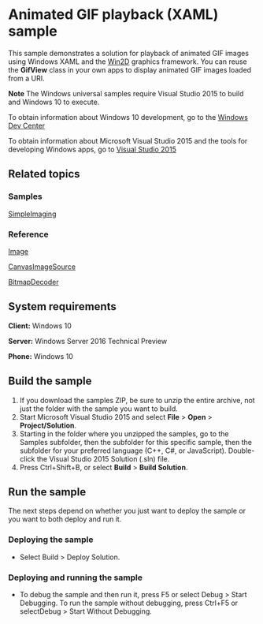 <!---
  category: GraphicsAndAnimation
  samplefwlink: http://go.microsoft.com/fwlink/p/?LinkId=624046
--->
# Animated GIF playback (XAML) sample

This sample demonstrates a solution for playback of animated GIF images using Windows XAML and the [Win2D](https://github.com/Microsoft/win2d "Win2D GitHub page") graphics framework. You can reuse the **GifView** class in your own apps to display animated GIF images loaded from a URI.

**Note** The Windows universal samples require Visual Studio 2015 to build and Windows 10 to execute.
 
To obtain information about Windows 10 development, go to the [Windows Dev Center](http://go.microsoft.com/fwlink/?LinkID=532421)

To obtain information about Microsoft Visual Studio 2015 and the tools for developing Windows apps, go to [Visual Studio 2015](http://go.microsoft.com/fwlink/?LinkID=532422)

## Related topics

### Samples


[SimpleImaging](https://github.com/Microsoft/Windows-universal-samples/tree/master/Samples/SimpleImaging)

### Reference

[Image](https://msdn.microsoft.com/en-us/library/windows/apps/windows.ui.xaml.controls.image.aspx)

[CanvasImageSource](http://microsoft.github.io/Win2D/html/T_Microsoft_Graphics_Canvas_UI_Xaml_CanvasImageSource.htm)

[BitmapDecoder](https://msdn.microsoft.com/en-us/library/windows/apps/windows.graphics.imaging.bitmapdecoder.aspx)

## System requirements

**Client:** Windows 10 

**Server:** Windows Server 2016 Technical Preview

**Phone:**  Windows 10 

## Build the sample

1. If you download the samples ZIP, be sure to unzip the entire archive, not just the folder with the sample you want to build. 
2. Start Microsoft Visual Studio 2015 and select **File** \> **Open** \> **Project/Solution**.
3. Starting in the folder where you unzipped the samples, go to the Samples subfolder, then the subfolder for this specific sample, then the subfolder for your preferred language (C++, C#, or JavaScript). Double-click the Visual Studio 2015 Solution (.sln) file.
4. Press Ctrl+Shift+B, or select **Build** \> **Build Solution**.

## Run the sample

The next steps depend on whether you just want to deploy the sample or you want to both deploy and run it.

### Deploying the sample

- Select Build > Deploy Solution. 

### Deploying and running the sample

- To debug the sample and then run it, press F5 or select Debug >  Start Debugging. To run the sample without debugging, press Ctrl+F5 or selectDebug > Start Without Debugging. 
